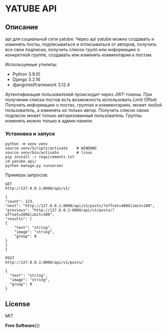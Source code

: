 #  YATUBE API

## Описание
api для социальной сети yatube.
Через api yatube можно создавать и изменять посты,
подписываться и отписываться от авторов,
получить все свои подписки,
получить список групп или информацию о конкретной группе,
создавать или изменять комментарии к постам.

Используемые утилиты:
- Python 3.9.10
- Django 3.2.16
- djangorestframework 3.12.4

Аутентификация пользователей происходит через JWT-токены.
При получении списка постов есть возможность использовать Limit Offset.
Получить информацию о постах, группах и комментариях,
может любой пользователь, а изменять их только автор.
Получить список своих подписок может только авторизованный пользователь.
Группы изменять можно только в админ панели.


### Установка и запуск
```
python -m venv venv
source venv/Scripts/activate    # WINDOWS
source venv/bin/activate        # linux
pip install -r requirements.txt
cd yatube_api/
python manage.py runserver
```

Примеры запросов:

```
GET
http://127.0.0.1:8000/api/v1/

{
"count": 123,
"next": "http://127.0.0.1:8000/api/v1/posts/?offset=400&limit=100",
"previous": "http://127.0.0.1:8000/api/v1/posts/?offset=200&limit=100",
"results": [
{
    "text": "string",
    "image": "string",
    "group": 0
}
]
}
```
```
POST
http://127.0.0.1:8000/api/v1/posts/

{
  "text": "string",
  "image": "string",
  "group": 0
}
```
## License

MIT

**Free Software**]()